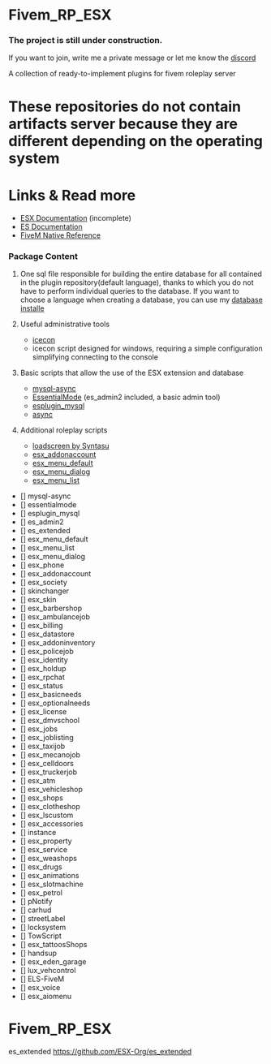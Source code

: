 # Fivem_RP_ESX

### The project is still under construction.

If you want to join, write me a private message or let me know the [discord](https://discord.gg/TRWXRDw)

A collection of ready-to-implement plugins for fivem roleplay server
# These repositories do not contain artifacts server because they are different depending on the operating system

# Links & Read more
- [ESX Documentation](https://esx-org.github.io/) (incomplete)
- [ES Documentation](https://docs.essentialmode.com/)
- [FiveM Native Reference](https://runtime.fivem.net/doc/reference.html)

### Package Content
1. One sql file responsible for building the entire database for all contained in the plugin repository(default language), thanks to which you do not have to perform individual queries to the database. If you want to choose a language when creating a database, you can use my [database installe](https://zelkowski.pl/fivem/)
2. Useful administrative tools
     - [icecon](https://github.com/icedream/icecon/releases)
     - icecon script designed for windows, requiring a simple configuration simplifying connecting to the console
3. Basic scripts that allow the use of the ESX extension and database
     - [mysql-async](https://github.com/brouznouf/fivem-mysql-async/releases/latest)
     - [EssentialMode](https://essentialmode.com/) (es_admin2 included, a basic admin tool)
     - [esplugin_mysql](https://forum.fivem.net/t/release-essentialmode-base/3665/1181)
     - [async](https://github.com/ESX-Org/async/releases/latest)
	 
4. Additional roleplay scripts
     - [loadscreen by Syntasu](https://github.com/Syntasu/synn-loadscreen)
	 - [esx_addonaccount](https://github.com/ESX-Org/esx_addonaccount)
	 - [esx_menu_default](https://github.com/ESX-Org/esx_menu_default)
	 - [esx_menu_dialog](https://github.com/ESX-Org/esx_menu_dialog)
	 - [esx_menu_list](https://github.com/ESX-Org/esx_menu_list)
	
	
- [] mysql-async
- [] essentialmode
- [] esplugin_mysql
- [] es_admin2
- [] es_extended
- [] esx_menu_default
- [] esx_menu_list
- [] esx_menu_dialog
- [] esx_phone
- [] esx_addonaccount
- [] esx_society
- [] skinchanger
- [] esx_skin
- [] esx_barbershop
- [] esx_ambulancejob
- [] esx_billing
- [] esx_datastore
- [] esx_addoninventory
- [] esx_policejob
- [] esx_identity
- [] esx_holdup
- [] esx_rpchat
- [] esx_status
- [] esx_basicneeds
- [] esx_optionalneeds
- [] esx_license
- [] esx_dmvschool
- [] esx_jobs
- [] esx_joblisting
- [] esx_taxijob
- [] esx_mecanojob
- [] esx_celldoors
- [] esx_truckerjob
- [] esx_atm
- [] esx_vehicleshop
- [] esx_shops
- [] esx_clotheshop
- [] esx_lscustom
- [] esx_accessories
- [] instance
- [] esx_property
- [] esx_service
- [] esx_weashops
- [] esx_drugs
- [] esx_animations
- [] esx_slotmachine
- [] esx_petrol
- [] pNotify
- [] carhud
- [] streetLabel
- [] locksystem
- [] TowScript
- [] esx_tattoosShops
- [] handsup
- [] esx_eden_garage
- [] lux_vehcontrol
- [] ELS-FiveM
- [] esx_voice
- [] esx_aiomenu


# Fivem_RP_ESX
es_extended
https://github.com/ESX-Org/es_extended
